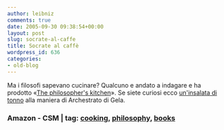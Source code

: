 ```yaml
---
author: leibniz
comments: true
date: 2005-09-30 09:38:54+00:00
layout: post
slug: socrate-al-caffe
title: Socrate al caffè
wordpress_id: 636
categories:
- old-blog
---
```


Ma i filosofi sapevano cucinare? Qualcuno e andato a indagare e ha prodotto «[The philosopher's kitchen](http://www.amazon.com/exec/obidos/tg/detail/-/1400060990/qid=1128071769/sr=1-2/ref=sr_1_2/104-9852770-5461500?v=glance&s=books)». Se siete curiosi ecco [un'insalata di tonno](http://www.csmonitor.com/2005/0927/p16s01-bogn.html) alla maniera di Archestrato di Gela.   


###  Amazon - CSM | tag: [cooking](http://www.technorati.com/tags/cooking), [philosophy](http://www.technorati.com/tags/philosophy), [books](http://www.technorati.com/tags/books)
